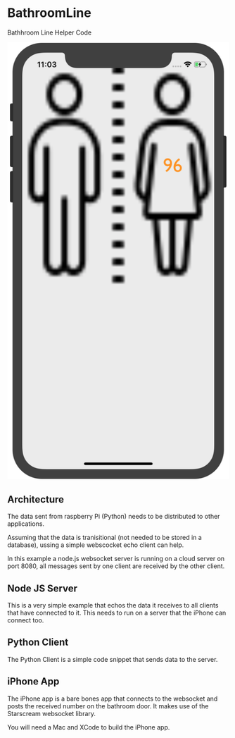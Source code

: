 # BathroomLine

Bathhroom Line Helper Code

![alt iPhone App](https://raw.githubusercontent.com/jastill/BathroomLine/master/images/iPhoneApp.png)

## Architecture

The data sent from raspberry Pi (Python) needs to be distributed to other applications.

Assuming that the data is tranisitional (not needed to be stored in a database), ussing a simple webscocket echo client can help.

In this example a node.js websocket server is running on a cloud server on port 8080, all messages sent by one client are received by the other client.

## Node JS Server

This is a very simple example that echos the data it receives to all clients that have connected to it. This needs to run on a server that the iPhone can connect too.

## Python Client

The Python Client is a simple code snippet that sends data to the server.

## iPhone App

The iPhone app is a bare bones app that connects to the websocket and posts the received number on the bathroom door. It makes use of the Starscream websocket library.

You will need a Mac and XCode to build the iPhone app.
